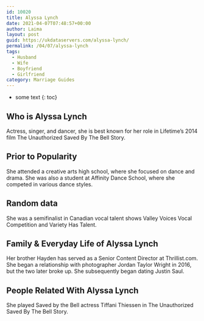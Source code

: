 ```yaml
---
id: 10020
title: Alyssa Lynch
date: 2021-04-07T07:48:57+00:00
author: Laima
layout: post
guid: https://ukdataservers.com/alyssa-lynch/
permalink: /04/07/alyssa-lynch
tags:
  - Husband
  - Wife
  - Boyfriend
  - Girlfriend
category: Marriage Guides
---
```


* some text
{: toc}


## Who is Alyssa Lynch
                  
                  
                  
Actress, singer, and dancer, she is best known for her role in Lifetime&#8217;s 2014 film The Unauthorized Saved By The Bell Story.
                  
              
            
              
            
                
                
                
## Prior to Popularity
                  
                  
                  
She attended a creative arts high school, where she focused on dance and drama. She was also a student at Affinity Dance School, where she competed in various dance styles.
                  
              
            
              
            
                
                
                
## Random data
                  
                  
                  
She was a semifinalist in Canadian vocal talent shows Valley Voices Vocal Competition and Variety Has Talent.
                  
              
            
              
            
                
                
                
## Family & Everyday Life of Alyssa Lynch
                  
                  
                  
Her brother Hayden has served as a Senior Content Director at Thrillist.com. She began a relationship with photographer Jordan Taylor Wright in 2016, but the two later broke up. She subsequently began dating Justin Saul.
                  
              
            
              
            
                
                
                
## People Related With Alyssa Lynch
                  
                  
                  
She played Saved by the Bell actress Tiffani Thiessen in The Unauthorized Saved By The Bell Story.
                  
              
            
              
            
                
              
            
              
              
            
            
              
            
          
          
          